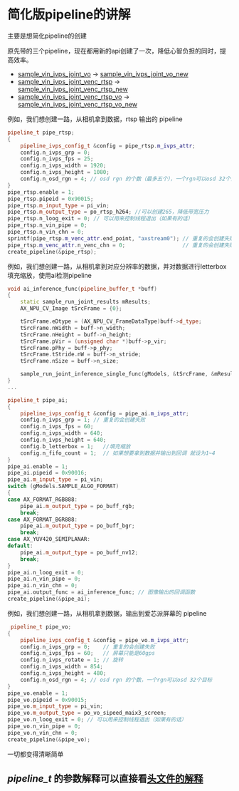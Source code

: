 # 简化版pipeline的讲解
主要是想简化pipeline的创建

原先带的三个pipeline，现在都用新的api创建了一次，降低心智负担的同时，提高效率。
- [sample_vin_ivps_joint_vo](../examples/sample_vin_ivps_joint_vo) -> [sample_vin_ivps_joint_vo_new](../examples/sample_vin_ivps_joint_vo_new)
- [sample_vin_ivps_joint_venc_rtsp](../examples/sample_vin_ivps_joint_venc_rtsp) ->  [sample_vin_ivps_joint_venc_rtsp_new](../examples/sample_vin_ivps_joint_venc_rtsp_new)
- [sample_vin_ivps_joint_venc_rtsp_vo](../examples/sample_vin_ivps_joint_venc_rtsp_vo) -> [sample_vin_ivps_joint_venc_rtsp_vo_new](../examples/sample_vin_ivps_joint_venc_rtsp_vo_new)


例如，我们想创建一路，从相机拿到数据，rtsp 输出的 pipeline
```c++
pipeline_t pipe_rtsp;
{
    pipeline_ivps_config_t &config = pipe_rtsp.m_ivps_attr;
    config.n_ivps_grp = 0;
    config.n_ivps_fps = 25;
    config.n_ivps_width = 1920;
    config.n_ivps_height = 1080;
    config.n_osd_rgn = 4; // osd rgn 的个数（最多五个），一个rgn可以osd 32个目标，现在用的是自定义的rgba画布，所以指挥占用一个rgn里的一个目标，所以这里只创建一个
}
pipe_rtsp.enable = 1;
pipe_rtsp.pipeid = 0x90015;
pipe_rtsp.m_input_type = pi_vin;
pipe_rtsp.m_output_type = po_rtsp_h264; //可以创建265，降低带宽压力
pipe_rtsp.n_loog_exit = 0; // 可以用来控制线程退出（如果有的话）
pipe_rtsp.n_vin_pipe = 0;
pipe_rtsp.n_vin_chn = 0;
sprintf(pipe_rtsp.m_venc_attr.end_point, "axstream0"); // 重复的会创建失败
pipe_rtsp.m_venc_attr.n_venc_chn = 0;                  // 重复的会创建失败
create_pipeline(&pipe_rtsp);
```

例如，我们想创建一路，从相机拿到对应分辨率的数据，并对数据进行letterbox填充缩放，使用ai检测pipeline
```c++
void ai_inference_func(pipeline_buffer_t *buff)
{
    static sample_run_joint_results mResults;
    AX_NPU_CV_Image tSrcFrame = {0};

    tSrcFrame.eDtype = (AX_NPU_CV_FrameDataType)buff->d_type;
    tSrcFrame.nWidth = buff->n_width;
    tSrcFrame.nHeight = buff->n_height;
    tSrcFrame.pVir = (unsigned char *)buff->p_vir;
    tSrcFrame.pPhy = buff->p_phy;
    tSrcFrame.tStride.nW = buff->n_stride;
    tSrcFrame.nSize = buff->n_size;

    sample_run_joint_inference_single_func(gModels, &tSrcFrame, &mResults);
}
...

pipeline_t pipe_ai;
{
    pipeline_ivps_config_t &config = pipe_ai.m_ivps_attr;
    config.n_ivps_grp = 1; // 重复的会创建失败
    config.n_ivps_fps = 60;
    config.n_ivps_width = 640;
    config.n_ivps_height = 640;
    config.b_letterbox = 1;   //填充缩放
    config.n_fifo_count = 1;  // 如果想要拿到数据并输出到回调 就设为1~4
}
pipe_ai.enable = 1;
pipe_ai.pipeid = 0x90016;
pipe_ai.m_input_type = pi_vin;
switch (gModels.SAMPLE_ALGO_FORMAT)
{
case AX_FORMAT_RGB888:
    pipe_ai.m_output_type = po_buff_rgb;
    break;
case AX_FORMAT_BGR888:
    pipe_ai.m_output_type = po_buff_bgr;
    break;
case AX_YUV420_SEMIPLANAR:
default:
    pipe_ai.m_output_type = po_buff_nv12;
    break;
}
pipe_ai.n_loog_exit = 0;
pipe_ai.n_vin_pipe = 0;
pipe_ai.n_vin_chn = 0;
pipe_ai.output_func = ai_inference_func; // 图像输出的回调函数
create_pipeline(&pipe_ai);
```

例如，我们想创建一路，从相机拿到数据，输出到爱芯派屏幕的 pipeline
```c++
 pipeline_t pipe_vo;
{
    pipeline_ivps_config_t &config = pipe_vo.m_ivps_attr;
    config.n_ivps_grp = 0;    // 重复的会创建失败
    config.n_ivps_fps = 60;   // 屏幕只能是60gps
    config.n_ivps_rotate = 1; // 旋转
    config.n_ivps_width = 854;
    config.n_ivps_height = 480;
    config.n_osd_rgn = 4; // osd rgn 的个数，一个rgn可以osd 32个目标
}
pipe_vo.enable = 1;
pipe_vo.pipeid = 0x90015;
pipe_vo.m_input_type = pi_vin;
pipe_vo.m_output_type = po_vo_sipeed_maix3_screen;
pipe_vo.n_loog_exit = 0; // 可以用来控制线程退出（如果有的话）
pipe_vo.n_vin_pipe = 0;
pipe_vo.n_vin_chn = 0;
create_pipeline(&pipe_vo);
```

一切都变得清晰简单

## ***pipeline_t*** 的参数解释可以直接看[头文件的解释](../examples/common/common_pipeline.h)
